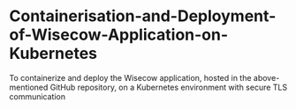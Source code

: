 # Containerisation-and-Deployment-of-Wisecow-Application-on-Kubernetes
To containerize and deploy the Wisecow application, hosted in the  above-mentioned GitHub repository, on a Kubernetes environment with secure TLS  communication
